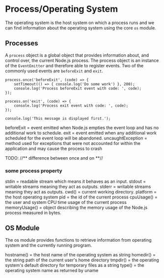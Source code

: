 # Process/Operating System

The operating system is the host system on which a process runs and we can find information about the operating system using the core `os` module.

## Processes

A `process` object is a global object that provides information about, and control over, the current Node.js process. The process object is an instance of the `EventEmitter` and therefore able to register events. Two of the commonly used events are `beforeExit` and `exit`.

```
process.once('beforeExit', (code) => {
    setTimeout(() => { console.log('Do some work') }, 200);
    console.log('Process beforeExit event with code: ', code);
});

process.on('exit', (code) => {
    console.log('Process exit event with code: ', code);
});

console.log('This message is displayed first.');

```

beforeExit = event emitted when Node.js empties the event loop and has no additional work to schedule.
exit = event emitted when any additional work scheduled for the event loop will be abandoned.
uncaughtException = method used for exceptions that were not accounted for within the application and may cause the process to crash

TODO: //** difference between once and on **//

### some process property

stdin = readable stream which means it behaves as an input.
stdout = writable streams meaning they act as outputs.
stderr = writable streams meaning they act as outputs.
cwd() = current working directory.
platform = the host operating system
pid = the id of the current process
cpuUsage() = the user and system CPU time usage of the current process
memoryUsage() = object describing the memory usage of the Node.js process measured in bytes.

## OS Module

The os module provides functions to retrieve information from operating system and the currently running program.

hostname() = the host name of the operating system as string
homedir() = the string path of the current user's home directory
tmpdir() = the operating system's default directory for temporary files as a string
type() = the operating system name as returned by uname
